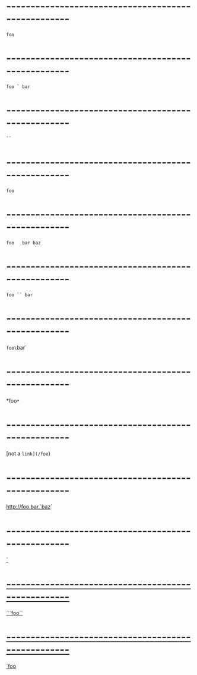# --------------------------------------------------- #

`foo`

# --------------------------------------------------- #

`` foo ` bar  ``

# --------------------------------------------------- #


 
` `` `

# --------------------------------------------------- #


``
foo
``


# --------------------------------------------------- #


`foo   bar
  baz`

# --------------------------------------------------- #


`foo `` bar`


# --------------------------------------------------- #


`foo\`bar`

# --------------------------------------------------- #


*foo`*`


# --------------------------------------------------- #


[not a `link](/foo`)

# --------------------------------------------------- #


<http://foo.bar.`baz>`

# --------------------------------------------------- #


<a href="`">`

# --------------------------------------------------- #


```foo``

# --------------------------------------------------- #


`foo
